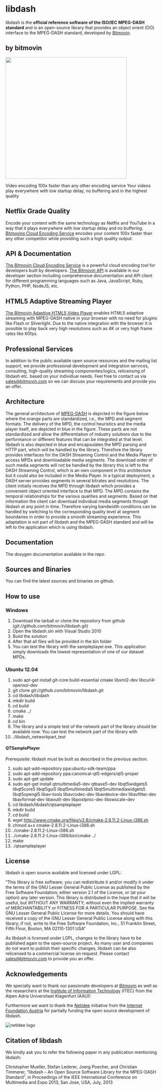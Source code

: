 # libdash


libdash is the **official reference software of the ISO/IEC MPEG-DASH standard** and is an open-source library that provides an object orient (OO) interface to the MPEG-DASH standard, developed by [Bitmovin](http://www.bitmovin.com).

## by bitmovin
<a href="https://www.bitmovin.com"><img src="https://ox4zindgwb3p1qdp2lznn7zb-wpengine.netdna-ssl.com/wp-content/uploads/2016/01/bitmovin-standard-2017.png" width="400px"/></a>

Video encoding 100x faster than any other encoding service
Your videos play everywhere with low startup delay, no buffering and in the highest quality

## Netflix Grade Quality
Encode your content with the same technology as Netflix and YouTube in a way that it plays everywhere with low startup delay and no buffering. <a href="https://bitmovin.com/cloud-encoding-service/">Bitmovins Cloud Encoding Service</a> encodes your content 100x faster than any other competitor while providing such a high quality output.

## API & Documentation
<a href="https://bitmovin.com/cloud-encoding-service/">The Bitmovin Cloud Encoding Service</a> is a powerful cloud encoding tool for developers built by developers. <a href="https://bitmovin.com/bitmovins-video-api/">The Bitmovin API</a> is available in our developer section including comprehensive documentation and API client for different programming languages such as Java, JavaScript, Ruby, Python, PHP, NodeJS, etc.

## HTML5 Adaptive Streaming Player
<a href="https://bitmovin.com/html5-player/">The Bitmovin Adaptive HTML5 Video Player</a> enables HTML5 adaptive streaming with MPEG-DASH native in your browser with no need for plugins like Flash or Silverlight. Due to the native integration with the browser it is possible to play back very high resolutions such as 4K or very high frame rates like 60fps.

## Professional Services
In addition to the public available open source resources and the mailing list support, we provide professional development and integration services, consulting, high-quality streaming componentes/logics, relicensing of libdash etc. based on your individual needs. Feel free to contact us via <a href="mailto:sales@bitmovin.com">sales@bitmovin.com</a> so we can discuss your requirements and provide you an offer.

## Architecture
The general architecture of <a href="https://bitmovin.com/dynamic-adaptive-streaming-http-mpeg-dash/">MPEG-DASH</a> is depicted in the figure below where the orange parts are standardized, i.e., the MPD and segment formats. The delivery of the MPD, the control heuristics and the media player itself, are depicted in blue in the figure. These parts are not standardized and allow the differentiation of industry solutions due to the performance or different features that can be integrated at that level. libdash is also depicted in blue and encapsulates the MPD parsing and HTTP part, which will be handled by the library. Therefore the library provides interfaces for the DASH Streaming Control and the Media Player to access MPDs and downloadable media segments. The download order of such media segments will not be handled by the library this is left to the DASH Streaming Control, which is an own component in this architecture but it could also be included in the Media Player.
In a typical deployment, a DASH server provides segments in several bitrates and resolutions. The client initially receives the MPD through libdash which provides a convenient object oriented interface to that MPD. The MPD contains the temporal relationships for the various qualities and segments. Based on that information the client can download individual media segments through libdash at any point in time. Therefore varying bandwidth conditions can be handled by switching to the corresponding quality level at segment boundaries in order to provide a smooth streaming experience. This adaptation is not part of libdash and the MPEG-DASH standard and will be left to the application which is using libdash.

## Documentation

The doxygen documentation available in the repo.

## Sources and Binaries

You can find the latest sources and binaries on github.

## How to use

### Windows
1. Download the tarball or clone the repository from github (git://github.com/bitmovin/libdash.git)
2. Open the libdash.sln with Visual Studio 2010
3. Build the solution
4. After that all files will be provided in the bin folder
5. You can test the library with the sampleplayer.exe. This application simply downloads the lowest representation of one of our dataset MPDs.

### Ubuntu 12.04
1. sudo apt-get install git-core build-essential cmake libxml2-dev libcurl4-openssl-dev
2. git clone git://github.com/bitmovin/libdash.git
3. cd libdash/libdash
4. mkdir build
5. cd build
6. cmake ../
7. make
8. cd bin
9. The library and a simple test of the network part of the library should be available now. You can test the network part of the library with
10. ./libdash_networkpart_test

#### QTSamplePlayer
Prerequisite: libdash must be built as described in the previous section.

1. sudo apt-add-repository ppa:ubuntu-sdk-team/ppa
2. sudo apt-add-repository ppa:canonical-qt5-edgers/qt5-proper
3. sudo apt-get update
4. sudo apt-get install qtmultimedia5-dev qtbase5-dev libqt5widgets5 libqt5core5 libqt5gui5 libqt5multimedia5 libqt5multimediawidgets5 libqt5opengl5 libav-tools libavcodec-dev libavdevice-dev libavfilter-dev libavformat-dev libavutil-dev libpostproc-dev libswscale-dev
5. cd libdash/libdash/qtsampleplayer
6. mkdir build
7. cd build
8. wget http://www.cmake.org/files/v2.8/cmake-2.8.11.2-Linux-i386.sh
9. chmod a+x cmake-2.8.11.2-Linux-i386.sh
10. ./cmake-2.8.11.2-Linux-i386.sh
11. ./cmake-2.8.11.2-Linux-i386/bin/cmake ../
12. make
13. ./qtsampleplayer

## License

libdash is open source available and licensed under LGPL:

“This library is free software; you can redistribute it and/or modify it under the terms of the GNU Lesser General Public License as published by the Free Software Foundation; either version 2.1 of the License, or (at your option) any later version.
This library is distributed in the hope that it will be useful, but WITHOUT ANY WARRANTY; without even the implied warranty of MERCHANTABILITY or FITNESS FOR A PARTICULAR PURPOSE. See the GNU Lesser General Public License for more details.
You should have received a copy of the GNU Lesser General Public License along with this library; if not, write to the Free Software Foundation, Inc., 51 Franklin Street, Fifth Floor, Boston, MA 02110-1301 USA“

As libdash is licensed under LGPL, changes to the library have to be published again to the open-source project. As many user and companies do not want to publish their specific changes, libdash can be also relicensed to a commercial license on request. Please contact <a href="mailto:sales@bitmovin.com">sales@bitmovin.com</a> to provide you an offer.

## Acknowledgements

We specially want to thank our passionate developers at [Bitmovin](http://www.bitmovin.com) as well as the researchers at the [Institute of Information Technology](http://www-itec.aau.at/dash/) (ITEC) from the Alpen Adria Universitaet Klagenfurt (AAU)!

Furthermore we want to thank the [Netidee](http://www.netidee.at) initiative from the [Internet Foundation Austria](http://www.nic.at/ipa) for partially funding the open source development of libdash.

![netidee logo](http://www.bitmovin.com/files/bitmovin/img/logos/netidee.png "netidee")

## Citation of libdash
We kindly ask you to refer the following paper in any publication mentioning libdash:

Christopher Mueller, Stefan Lederer, Joerg Poecher, and Christian Timmerer, “libdash – An Open Source Software Library for the MPEG-DASH Standard”, in Proceedings of the IEEE International Conference on Multimedia and Expo 2013, San Jose, USA, July, 2013
